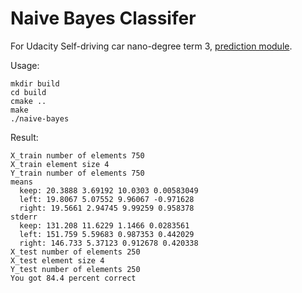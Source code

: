 # Naive Bayes Classifer
For Udacity Self-driving car nano-degree term 3, [prediction module](https://classroom.udacity.com/nanodegrees/nd013/parts/6047fe34-d93c-4f50-8336-b70ef10cb4b2/modules/27800789-bc8e-4adc-afe0-ec781e82ceae/lessons/a883a337-51c8-471b-a8cf-3911dc429166/concepts/e2ce2c1b-5d5c-4fe4-bc16-19202e37df09).

Usage:
```
mkdir build
cd build
cmake ..
make
./naive-bayes
```
Result:
```
X_train number of elements 750
X_train element size 4
Y_train number of elements 750
means
  keep: 20.3888 3.69192 10.0303 0.00583049
  left: 19.8067 5.07552 9.96067 -0.971628
  right: 19.5661 2.94745 9.99259 0.958378
stderr
  keep: 131.208 11.6229 1.1466 0.0283561
  left: 151.759 5.59683 0.987353 0.442029
  right: 146.733 5.37123 0.912678 0.420338
X_test number of elements 250
X_test element size 4
Y_test number of elements 250
You got 84.4 percent correct
```
